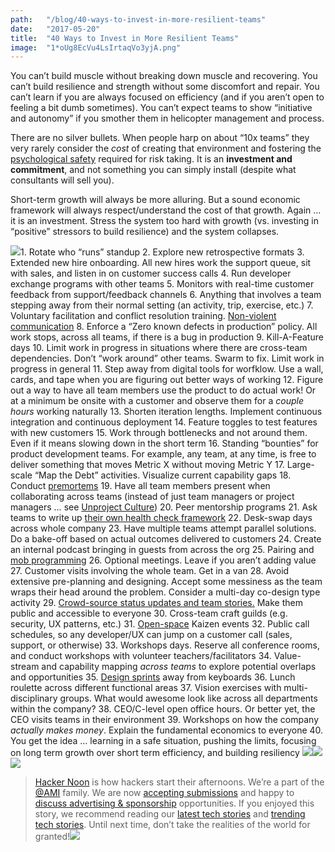 ```yaml
---
path:	"/blog/40-ways-to-invest-in-more-resilient-teams"
date:	"2017-05-20"
title:	"40 Ways to Invest in More Resilient Teams"
image:	"1*oUg8EcVu4LsIrtaqVo3yjA.png"
---
```


You can’t build muscle without breaking down muscle and recovering. You can’t build resilience and strength without some discomfort and repair. You can’t learn if you are always focused on efficiency (and if you aren’t open to feeling a bit dumb sometimes). You can’t expect teams to show “initiative and autonomy” if you smother them in helicopter management and process.

There are no silver bullets. When people harp on about “10x teams” they very rarely consider the *cost* of creating that environment and fostering the [psychological safety](https://www.nytimes.com/2016/02/28/magazine/what-google-learned-from-its-quest-to-build-the-perfect-team.html?_r=0) required for risk taking. It is an **investment and commitment**, and not something you can simply install (despite what consultants will sell you).

Short-term growth will always be more alluring. But a sound economic framework will always respect/understand the cost of that growth. Again … it is an investment. Stress the system too hard with growth (vs. investing in “positive” stressors to build resilience) and the system collapses.

![](/images/1*oUg8EcVu4LsIrtaqVo3yjA.png)1. Rotate who “runs” standup
2. Explore new retrospective formats
3. Extended new hire onboarding. All new hires work the support queue, sit with sales, and listen in on customer success calls
4. Run developer exchange programs with other teams
5. Monitors with real-time customer feedback from support/feedback channels
6. Anything that involves a team stepping away from their normal setting (an activity, trip, exercise, etc.)
7. Voluntary facilitation and conflict resolution training. [Non-violent communication](https://www.cnvc.org/)
8. Enforce a “Zero known defects in production” policy. All work stops, across all teams, if there is a bug in production
9. Kill-A-Feature days
10. Limit work in progress in situations where there are cross-team dependencies. Don’t “work around” other teams. Swarm to fix. Limit work in progress in general
11. Step away from digital tools for worfklow. Use a wall, cards, and tape when you are figuring out better ways of working
12. Figure out a way to have all team members use the product to do actual work! Or at a minimum be onsite with a customer and observe them for a *couple hours* working naturally
13. Shorten iteration lengths. Implement continuous integration and continuous deployment
14. Feature toggles to test features with new customers
15. Work through bottlenecks and not around them. Even if it means slowing down in the short term
16. Standing “bounties” for product development teams. For example, any team, at any time, is free to deliver something that moves Metric X without moving Metric Y
17. Large-scale “Map the Debt” activities. Visualize current capability gaps
18. Conduct [premortems](https://hbr.org/2007/09/performing-a-project-premortem)
19. Have all team members present when collaborating across teams (instead of just team managers or project managers … see [Unproject Culture](https://www.google.com/url?sa=t&rct=j&q=&esrc=s&source=web&cd=1&ved=0ahUKEwiv06rYp__TAhVJwWMKHVKzBuEQFggnMAA&url=http%3A%2F%2Fblog.crisp.se%2Fwp-content%2Fuploads%2F2014%2F03%2Funproject.pdf&usg=AFQjCNE5gsI2maM8S9gEWaiPRUcDEXmapw&sig2=eiC_Fo3UN5Ww4ndRwHMCEQ))
20. Peer mentorship programs
21. Ask teams to write up [their own health check framework](https://hackernoon.com/product-development-team-self-assessment-c3707f065069)
22. Desk-swap days across whole company
23. Have multiple teams attempt parallel solutions. Do a bake-off based on actual outcomes delivered to customers
24. Create an internal podcast bringing in guests from across the org
25. Pairing and [mob programming](https://en.wikipedia.org/wiki/Mob_programming)
26. Optional meetings. Leave if you aren’t adding value
27. Customer visits involving the whole team. Get in a van
28. Avoid extensive pre-planning and designing. Accept some messiness as the team wraps their head around the problem. Consider a multi-day co-design type activity
29. [Crowd-source status updates and team stories.](https://medium.com/@johnpcutler/case-study-from-the-front-lines-43513ccf8fb2) Make them public and accessible to everyone
30. Cross-team craft guilds (e.g. security, UX patterns, etc.)
31. [Open-space](https://en.wikipedia.org/wiki/Open_Space_Technology) Kaizen events
32. Public call schedules, so any developer/UX can jump on a customer call (sales, support, or otherwise)
33. Workshops days. Reserve all conference rooms, and conduct workshops with volunteer teachers/facilitators
34. Value-stream and capability mapping *across teams* to explore potential overlaps and opportunities
35. [Design sprints](http://www.thesprintbook.com/) away from keyboards
36. Lunch roulette across different functional areas
37. Vision exercises with multi-disciplinary groups. What would awesome look like across all departments within the company?
38. CEO/C-level open office hours. Or better yet, the CEO visits teams in their environment
39. Workshops on how the company *actually makes money*. Explain the fundamental economics to everyone
40. You get the idea … learning in a safe situation, pushing the limits, focusing on long term growth over short term efficiency, and building resiliency
[![](/images/1*0hqOaABQ7XGPT-OYNgiUBg.png)](http://bit.ly/HackernoonFB)[![](/images/1*Vgw1jkA6hgnvwzTsfMlnpg.png)](https://goo.gl/k7XYbx)[![](/images/1*gKBpq1ruUi0FVK2UM_I4tQ.png)](https://goo.gl/4ofytp)
> [Hacker Noon](http://bit.ly/Hackernoon) is how hackers start their afternoons. We’re a part of the [@AMI](http://bit.ly/atAMIatAMI) family. We are now [accepting submissions](http://bit.ly/hackernoonsubmission) and happy to [discuss advertising & sponsorship](mailto:partners@amipublications.com) opportunities.
> If you enjoyed this story, we recommend reading our [latest tech stories](http://bit.ly/hackernoonlatestt) and [trending tech stories](https://hackernoon.com/trending). Until next time, don’t take the realities of the world for granted!![](/images/1*35tCjoPcvq6LbB3I6Wegqw.jpeg)